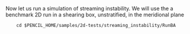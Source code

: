 Now let us run a simulation of streaming instability. We will use the a benchmark 2D run in a shearing box, unstratified, in the meridional plane 

		cd $PENCIL_HOME/samples/2d-tests/streaming_instability/RunBA

